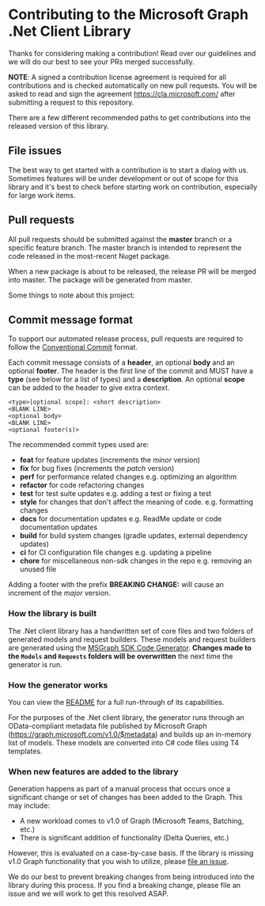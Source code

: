 # Contributing to the Microsoft Graph .Net Client Library
Thanks for considering making a contribution! Read over our guidelines and we will do our best to see your PRs merged successfully.

**NOTE**: A signed a contribution license agreement is required for all contributions and is checked automatically on new pull requests. You will be asked to read and sign the agreement https://cla.microsoft.com/ after submitting a request to this repository.

There are a few different recommended paths to get contributions into the released version of this library.

## File issues
The best way to get started with a contribution is to start a dialog with us. Sometimes features will be under development or out of scope for this library and it's best to check before starting work on contribution, especially for large work items.

## Pull requests
All pull requests should be submitted against the **master** branch or a specific feature branch. The master branch is intended to represent the code released in the most-recent Nuget package.

When a new package is about to be released, the release PR will be merged into master. The package will be generated from master.

Some things to note about this project:

## Commit message format

To support our automated release process, pull requests are required to follow the [Conventional Commit](https://www.conventionalcommits.org/en/v1.0.0/)
format.

Each commit message consists of a **header**, an optional **body** and an optional **footer**. The header is the first line of the commit and
MUST have a **type** (see below for a list of types) and a **description**. An optional **scope** can be added to the header to give extra context.

```
<type>[optional scope]: <short description>
<BLANK LINE>
<optional body>
<BLANK LINE>
<optional footer(s)>
```

The recommended commit types used are:

- **feat** for feature updates (increments the _minor_ version)
- **fix** for bug fixes (increments the _patch_ version)
- **perf** for performance related changes e.g. optimizing an algorithm
- **refactor** for code refactoring changes
- **test** for test suite updates e.g. adding a test or fixing a test
- **style** for changes that don't affect the meaning of code. e.g. formatting changes
- **docs** for documentation updates e.g. ReadMe update or code documentation updates
- **build** for build system changes (gradle updates, external dependency updates)
- **ci** for CI configuration file changes e.g. updating a pipeline
- **chore** for miscellaneous non-sdk changes in the repo e.g. removing an unused file

Adding a footer with the prefix **BREAKING CHANGE:** will cause an increment of the _major_ version.

### How the library is built
The .Net client library has a handwritten set of core files and two folders of generated models and request builders. These models and request builders are generated using the [MSGraph SDK Code Generator](https://github.com/microsoftgraph/MSGraph-SDK-Code-Generator). **Changes made to the ```Models``` and ```Requests``` folders will be overwritten** the next time the generator is run. 

### How the generator works
You can view the [README](https://github.com/microsoftgraph/MSGraph-SDK-Code-Generator/blob/master/README.md) for a full run-through of its capabilities.

For the purposes of the .Net client library, the generator runs through an OData-compliant metadata file published by Microsoft Graph (https://graph.microsoft.com/v1.0/$metadata) and builds up an in-memory list of models. These models are converted into C# code files using T4 templates.

### When new features are added to the library
Generation happens as part of a manual process that occurs once a significant change or set of changes has been added to the Graph. This may include:
 - A new workload comes to v1.0 of Graph (Microsoft Teams, Batching, etc.)
 - There is significant addition of functionality (Delta Queries, etc.)
 
However, this is evaluated on a case-by-case basis. If the library is missing v1.0 Graph functionality that you wish to utilize, please [file an issue](https://github.com/microsoftgraph/msgraph-sdk-dotnet/issues).

We do our best to prevent breaking changes from being introduced into the library during this process. If you find a breaking change, please file an issue and we will work to get this resolved ASAP.
